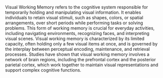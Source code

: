 Visual Working Memory refers to the cognitive system responsible for temporarily holding and manipulating visual information. It enables individuals to retain visual stimuli, such as shapes, colors, or spatial arrangements, over short periods while performing tasks or solving problems. This form of working memory is crucial for everyday activities, including navigating environments, recognizing faces, and interpreting visual scenes. Visual working memory is characterized by its limited capacity, often holding only a few visual items at once, and is governed by the interplay between perceptual encoding, maintenance, and retrieval processes. Studies have shown that visual working memory involves a network of brain regions, including the prefrontal cortex and the posterior parietal cortex, which work together to maintain visual representations and support complex cognitive functions.
